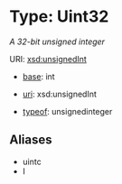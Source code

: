 # Type: Uint32




_A 32-bit unsigned integer_



URI: [xsd:unsignedInt](http://www.w3.org/2001/XMLSchema#unsignedInt)

* [base](https://w3id.org/linkml/base): int

* [uri](https://w3id.org/linkml/uri): xsd:unsignedInt


* [typeof](https://w3id.org/linkml/typeof): unsignedinteger





## Aliases


* uintc
* I




